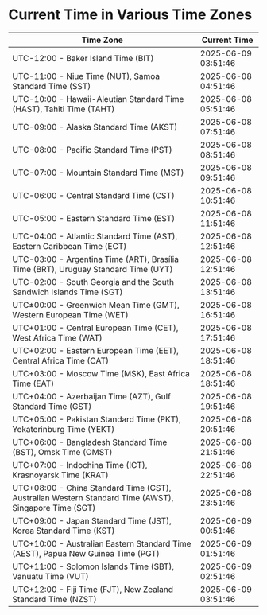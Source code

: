 # Current Time in Various Time Zones

| Time Zone | Current Time |
|-----------|--------------|
| UTC-12:00 - Baker Island Time (BIT) | 2025-06-09 03:51:46 |
| UTC-11:00 - Niue Time (NUT), Samoa Standard Time (SST) | 2025-06-08 04:51:46 |
| UTC-10:00 - Hawaii-Aleutian Standard Time (HAST), Tahiti Time (TAHT) | 2025-06-08 05:51:46 |
| UTC-09:00 - Alaska Standard Time (AKST) | 2025-06-08 07:51:46 |
| UTC-08:00 - Pacific Standard Time (PST) | 2025-06-08 08:51:46 |
| UTC-07:00 - Mountain Standard Time (MST) | 2025-06-08 09:51:46 |
| UTC-06:00 - Central Standard Time (CST) | 2025-06-08 10:51:46 |
| UTC-05:00 - Eastern Standard Time (EST) | 2025-06-08 11:51:46 |
| UTC-04:00 - Atlantic Standard Time (AST), Eastern Caribbean Time (ECT) | 2025-06-08 12:51:46 |
| UTC-03:00 - Argentina Time (ART), Brasília Time (BRT), Uruguay Standard Time (UYT) | 2025-06-08 12:51:46 |
| UTC-02:00 - South Georgia and the South Sandwich Islands Time (SGT) | 2025-06-08 13:51:46 |
| UTC±00:00 - Greenwich Mean Time (GMT), Western European Time (WET) | 2025-06-08 16:51:46 |
| UTC+01:00 - Central European Time (CET), West Africa Time (WAT) | 2025-06-08 17:51:46 |
| UTC+02:00 - Eastern European Time (EET), Central Africa Time (CAT) | 2025-06-08 18:51:46 |
| UTC+03:00 - Moscow Time (MSK), East Africa Time (EAT) | 2025-06-08 18:51:46 |
| UTC+04:00 - Azerbaijan Time (AZT), Gulf Standard Time (GST) | 2025-06-08 19:51:46 |
| UTC+05:00 - Pakistan Standard Time (PKT), Yekaterinburg Time (YEKT) | 2025-06-08 20:51:46 |
| UTC+06:00 - Bangladesh Standard Time (BST), Omsk Time (OMST) | 2025-06-08 21:51:46 |
| UTC+07:00 - Indochina Time (ICT), Krasnoyarsk Time (KRAT) | 2025-06-08 22:51:46 |
| UTC+08:00 - China Standard Time (CST), Australian Western Standard Time (AWST), Singapore Time (SGT) | 2025-06-08 23:51:46 |
| UTC+09:00 - Japan Standard Time (JST), Korea Standard Time (KST) | 2025-06-09 00:51:46 |
| UTC+10:00 - Australian Eastern Standard Time (AEST), Papua New Guinea Time (PGT) | 2025-06-09 01:51:46 |
| UTC+11:00 - Solomon Islands Time (SBT), Vanuatu Time (VUT) | 2025-06-09 02:51:46 |
| UTC+12:00 - Fiji Time (FJT), New Zealand Standard Time (NZST) | 2025-06-09 03:51:46 |
